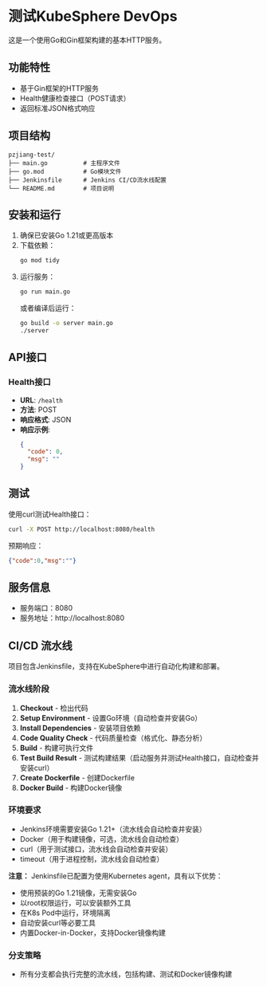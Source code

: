 # 测试KubeSphere DevOps

这是一个使用Go和Gin框架构建的基本HTTP服务。

## 功能特性

- 基于Gin框架的HTTP服务
- Health健康检查接口（POST请求）
- 返回标准JSON格式响应

## 项目结构

```
pzjiang-test/
├── main.go          # 主程序文件
├── go.mod           # Go模块文件
├── Jenkinsfile      # Jenkins CI/CD流水线配置
└── README.md        # 项目说明
```

## 安装和运行

1. 确保已安装Go 1.21或更高版本
2. 下载依赖：
   ```bash
   go mod tidy
   ```
3. 运行服务：
   ```bash
   go run main.go
   ```
   或者编译后运行：
   ```bash
   go build -o server main.go
   ./server
   ```

## API接口

### Health接口

- **URL**: `/health`
- **方法**: POST
- **响应格式**: JSON
- **响应示例**:
  ```json
  {
    "code": 0,
    "msg": ""
  }
  ```

## 测试

使用curl测试Health接口：

```bash
curl -X POST http://localhost:8080/health
```

预期响应：
```json
{"code":0,"msg":""}
```

## 服务信息

- 服务端口：8080
- 服务地址：http://localhost:8080

## CI/CD 流水线

项目包含Jenkinsfile，支持在KubeSphere中进行自动化构建和部署。

### 流水线阶段

1. **Checkout** - 检出代码
2. **Setup Environment** - 设置Go环境（自动检查并安装Go）
3. **Install Dependencies** - 安装项目依赖
4. **Code Quality Check** - 代码质量检查（格式化、静态分析）
5. **Build** - 构建可执行文件
6. **Test Build Result** - 测试构建结果（启动服务并测试Health接口，自动检查并安装curl）
7. **Create Dockerfile** - 创建Dockerfile
8. **Docker Build** - 构建Docker镜像

### 环境要求

- Jenkins环境需要安装Go 1.21+（流水线会自动检查并安装）
- Docker（用于构建镜像，可选，流水线会自动检查）
- curl（用于测试接口，流水线会自动检查并安装）
- timeout（用于进程控制，流水线会自动检查）

**注意：** Jenkinsfile已配置为使用Kubernetes agent，具有以下优势：
- 使用预装的Go 1.21镜像，无需安装Go
- 以root权限运行，可以安装额外工具
- 在K8s Pod中运行，环境隔离
- 自动安装curl等必要工具
- 内置Docker-in-Docker，支持Docker镜像构建

### 分支策略

- 所有分支都会执行完整的流水线，包括构建、测试和Docker镜像构建
